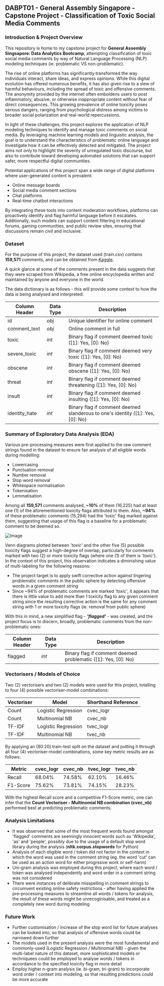 ## DABPT01 - General Assembly Singapore - Capstone Project - Classification of Toxic Social Media Comments
### Introduction & Project Overview
This repository is home to my capstone project for **General Assembly Singsapore: Data Analytics Bootcamp**, attempting classification of toxic social media comments by way of Natural Language Processing (NLP) modeling techniques (ie. problematic VS non-problematic).

The rise of online platforms has significantly transformed the way individuals interact, share ideas, and express opinions. While this digital evolution has offered numerous benefits, it has also given rise to a slew of harmful behaviours, including the spread of toxic and offensive comments. The anonymity provided by the internet often emboldens users to post inflammatory, abusive, or otherwise inappropriate content without fear of direct consequences. This growing prevalence of online toxicity poses serious dangers, ranging from psychological distress among victims to broader social polarization and real-world repercussions.

In light of these challenges, this project explores the application of NLP modeling techniques to identify and manage toxic comments on social media. By leveraging machine learning models and linguistic analysis, the goal is to understand the characteristics of problematic online language and investigate how it can be effectively detected and mitigated. The project aims not only to highlight the severity of unregulated toxic discourse, but also to contribute toward developing automated solutions that can support safer, more respectful digital communities.

Potential applications of this project span a wide range of digital platforms where user-generated content is prevalent:

- Online message boards
- Social media comment sections
- Chat platforms
- Real-time chatbot interactions

By integrating these tools into content moderation workflows, platforms can proactively identify and flag harmful language before it escalates. Additionally, such models can support content filtering in educational forums, gaming communities, and public review sites, ensuring that discussions remain civil and inclusive.

### Dataset
For the purpose of this project, the dataset used (train.csv) contains **159,571** comments, and can be obtained from [Kaggle](https://www.kaggle.com/datasets/julian3833/jigsaw-toxic-comment-classification-challenge/data).

A quick glance at some of the comments present in the data suggests that they were scraped from Wikipedia, a free online encyclopedia written and maintained by anyone and everyone in the world.

The data dictionary is as follows - this will provide some context to how the data is being analysed and interpreted:

| Column Header | Data Type | Description |
| --- | --- | --- |
| id | _obj_ | Unique identifier for online comment |
| comment_text | _obj_ | Online comment in full |
| toxic | _int_ | Binary flag if comment deemed toxic ([1]: Yes, [0]: No) |
| severe_toxic | _int_ | Binary flag if comment deemed very toxic ([1]: Yes, [0]: No) |
| obscene | _int_ | Binary flag if comment deemed obscene ([1]: Yes, [0]: No) |
| threat | _int_ | Binary flag if comment deemed threatening ([1]: Yes, [0]: No) |
| insult | _int_ | Binary flag if comment deemed insulting ([1]: Yes, [0]: No) |
| identity_hate | _int_ | Binary flag if comment deemed slanderous to one's identity ([1]: Yes, [0]: No) |

### Summary of Exploratory Data Analysis (EDA)
Various pre-processing measures were first applied to the raw comment strings found in the dataset to ensure fair analysis of all eligible words during modelling:

- Lowercasing
- Punctuation removal
- Number removal
- Stop word removal
- Whitespace normalisation
- Tokenisation
- Lemmatisation

Among all **159,571** comments analysed, **~10%** of them (16,225) had at least one (1) of the aforementioned toxicity flags attributed to them. Also, **~94%** of these problematic comments (15,294) had the 'toxic' flag marked against them, suggesting that usage of this flag is a baseline for a problematic comment to be deemed so.

![Image](https://github.com/user-attachments/assets/a045f62a-7768-4e72-83eb-de9bac808092)

Venn diagrams plotted between _'toxic'_ and the other five (5) possible toxicity flags suggest a high-degree of overlap, particularly for comments marked with two (2) or more toxicity flags (where one (1) of them is _'toxic'_). In the context of this project, this observation indicates a diminishing value of multi-labeling for the following reasons:

- The project target is to apply swift corrective action against lingering problematic comments in the public sphere by detecting offensive words in a given comment string
- Since ~94% of problematic comments are marked _'toxic'_, it appears that there is little value to add more than 1 toxicity flag to any given comment string since the resulting corrective action is the same for any comment string with 1 or more toxicity flags (ie. removal from public sphere)

With this in mind, a new simplified flag - _**'flagged'**_ - was created, and the project focus is to discern, broadly, problematic comments from the non-problematic ones:

| Column Header | Data Type | Description |
| --- | --- | --- |
| flagged | _int_ | Binary flag if comment deemed problematic ([1]: Yes, [0]: No) |

### Vectorisers / Models of Choice

Two (2) vectorisers and two (2) models were used for this project, totalling to four (4) possible vectoriser-model combinations:

| Vectoriser | Model | Shorthand Reference |
| --- | --- | --- |
| Count | Logistic Regression | cvec_logr |
| Count | Multinomial NB | cvec_nb |
| TF-IDF | Logistic Regression | tvec_logr |
| TF-IDF | Multinomial NB | tvec_nb |

By applying an (80:20) train-test split on the dataset and putting it through all four (4) vectoriser-model combinations, some key metric results are as follows:

| Metric | cvec_logr | cvec_nb | tvec_logr | tvec_nb |
| --- | --- | --- | --- | --- |
| Recall | 68.04% | 74.58% | 62.10% | 16.46% |
| F1-Score | 75.62% | 73.81% | 74.15% | 28.23% |

With the highest Recall score and a competitive F1-Score metric, one can infer that the **Count Vectoriser - Multinomial NB combination (cvec_nb)** performed best at predicting problematic comments.

### Analysis Limitations

- It was observed that some of the most frequent words found amongst 'flagged' comments are seemingly innocent words such as 'Wikipedia', 'as' and 'people', possibly due to the usage of a default stop word library during the analysis (**nltk.corpus.stopwords** for Python)
- Analysis of each eligible word / token did not factor in the context in which the word was used in the comment string (eg. the word 'cut' can be used as an action word for either progrssive work or self-harm)
- Uni-gram analysis was employed during this project, where each word / token was analysed independently and word order in a comment string was not considered
- There were instances of delibrate misspelling in comment strings to circumvent existing online safety restrictions - after having applied the pre-processing measures to streamline all words / tokens for analysis, the result of these words might be unrecoginisable, and treated as a completely new word during modeling


### Future Work

- Further customisation / increase of the stop word list for future analyses can be looked into, so that analysis of offensive words could be narrowed down further
- The models used in the present analysis were the most fundamental and commonly-used (Logistic Regression / Multinomial NB) - given the multi-label nature of this dataset, more sophisticated models or techniquees could be employed to analyse words / tokens in accordance to the specified toxicity flag in more detail
- Employ higher n-gram analysis (ie. bi-gram, tri-gram) to incorporate word order / context into modeling, so that resulting predictions could be more accurate 
